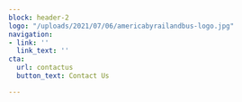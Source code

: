 ```yaml
---
block: header-2
logo: "/uploads/2021/07/06/americabyrailandbus-logo.jpg"
navigation:
- link: ''
  link_text: ''
cta:
  url: contactus
  button_text: Contact Us

---
```

